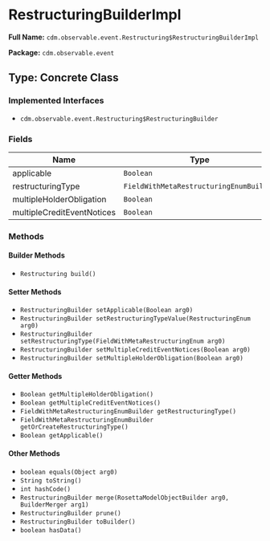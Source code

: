 # RestructuringBuilderImpl

**Full Name:** `cdm.observable.event.Restructuring$RestructuringBuilderImpl`

**Package:** `cdm.observable.event`

## Type: Concrete Class

### Implemented Interfaces

- `cdm.observable.event.Restructuring$RestructuringBuilder`

### Fields

| Name | Type | Description |
|------|------|-------------|
| applicable | `Boolean` |  |
| restructuringType | `FieldWithMetaRestructuringEnumBuilder` |  |
| multipleHolderObligation | `Boolean` |  |
| multipleCreditEventNotices | `Boolean` |  |

### Methods

#### Builder Methods

- `Restructuring build()`

#### Setter Methods

- `RestructuringBuilder setApplicable(Boolean arg0)`
- `RestructuringBuilder setRestructuringTypeValue(RestructuringEnum arg0)`
- `RestructuringBuilder setRestructuringType(FieldWithMetaRestructuringEnum arg0)`
- `RestructuringBuilder setMultipleCreditEventNotices(Boolean arg0)`
- `RestructuringBuilder setMultipleHolderObligation(Boolean arg0)`

#### Getter Methods

- `Boolean getMultipleHolderObligation()`
- `Boolean getMultipleCreditEventNotices()`
- `FieldWithMetaRestructuringEnumBuilder getRestructuringType()`
- `FieldWithMetaRestructuringEnumBuilder getOrCreateRestructuringType()`
- `Boolean getApplicable()`

#### Other Methods

- `boolean equals(Object arg0)`
- `String toString()`
- `int hashCode()`
- `RestructuringBuilder merge(RosettaModelObjectBuilder arg0, BuilderMerger arg1)`
- `RestructuringBuilder prune()`
- `RestructuringBuilder toBuilder()`
- `boolean hasData()`

